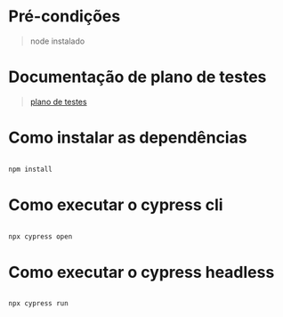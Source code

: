 # Pré-condições

> node instalado

# Documentação de plano de testes

> [plano de testes](plano_de_teste.md)

# Como instalar as dependências

``` bash

npm install

```

# Como executar o cypress cli

``` bash

npx cypress open

```

# Como executar o cypress headless

``` bash

npx cypress run

```
